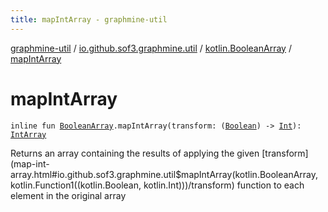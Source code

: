 ```yaml
---
title: mapIntArray - graphmine-util
---
```


[graphmine-util](../../index.html) / [io.github.sof3.graphmine.util](../index.html) / [kotlin.BooleanArray](index.html) / [mapIntArray](./map-int-array.html)

# mapIntArray

`inline fun `[`BooleanArray`](https://kotlinlang.org/api/latest/jvm/stdlib/kotlin/-boolean-array/index.html)`.mapIntArray(transform: (`[`Boolean`](https://kotlinlang.org/api/latest/jvm/stdlib/kotlin/-boolean/index.html)`) -> `[`Int`](https://kotlinlang.org/api/latest/jvm/stdlib/kotlin/-int/index.html)`): `[`IntArray`](https://kotlinlang.org/api/latest/jvm/stdlib/kotlin/-int-array/index.html)

Returns an array containing the results of applying the given [transform](map-int-array.html#io.github.sof3.graphmine.util$mapIntArray(kotlin.BooleanArray, kotlin.Function1((kotlin.Boolean, kotlin.Int)))/transform) function to each element in the
original array

